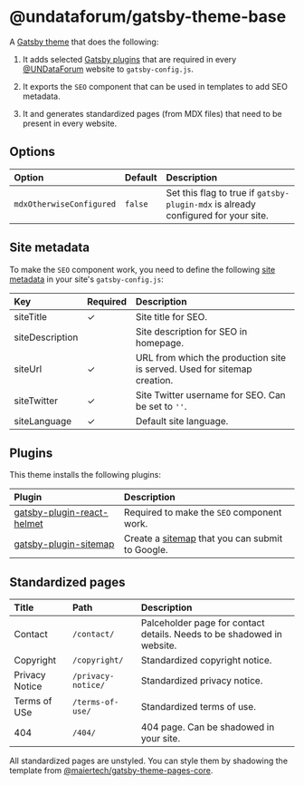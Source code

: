 # @undataforum/gatsby-theme-base

A [Gatsby theme](https://www.gatsbyjs.org/docs/themes/) that does the following:

1. It adds selected [Gatsby plugins](https://www.gatsbyjs.com/plugins/) that are
   required in every [@UNDataForum](https://github.com/UNDataForum) website to
   `gatsby-config.js`.

1. It exports the `SEO` component that can be used in templates to add SEO
   metadata.

1. It and generates standardized pages (from MDX files) that need to be present
   in every website.

## Options

| Option                   | Default | Description                                                                       |
| :----------------------- | :------ | :-------------------------------------------------------------------------------- |
| `mdxOtherwiseConfigured` | `false` | Set this flag to true if `gatsby-plugin-mdx` is already configured for your site. |

## Site metadata

To make the `SEO` component work, you need to define the following
[site metadata](https://www.gatsbyjs.com/docs/gatsby-config/#sitemetadata) in
your site's `gatsby-config.js`:

| Key             | Required | Description                                                              |
| :-------------- | :------- | :----------------------------------------------------------------------- |
| siteTitle       | ✓        | Site title for SEO.                                                      |
| siteDescription |          | Site description for SEO in homepage.                                    |
| siteUrl         | ✓        | URL from which the production site is served. Used for sitemap creation. |
| siteTwitter     | ✓        | Site Twitter username for SEO. Can be set to `''`.                       |
| siteLanguage    | ✓        | Default site language.                                                   |

## Plugins

This theme installs the following plugins:

| Plugin                                                                                     | Description                                                                                                             |
| :----------------------------------------------------------------------------------------- | :---------------------------------------------------------------------------------------------------------------------- |
| [gatsby-plugin-react-helmet](https://www.gatsbyjs.com/plugins/gatsby-plugin-react-helmet/) | Required to make the `SEO` component work.                                                                              |
| [gatsby-plugin-sitemap](https://www.gatsbyjs.com/plugins/gatsby-plugin-sitemap)            | Create a [sitemap](https://developers.google.com/search/docs/advanced/sitemaps/overview) that you can submit to Google. |

## Standardized pages

| Title          | Path               | Description                                                            |
| :------------- | :----------------- | :--------------------------------------------------------------------- |
| Contact        | `/contact/`        | Palceholder page for contact details. Needs to be shadowed in website. |
| Copyright      | `/copyright/`      | Standardized copyright notice.                                         |
| Privacy Notice | `/privacy-notice/` | Standardized privacy notice.                                           |
| Terms of USe   | `/terms-of-use/`   | Standardized terms of use.                                             |
| 404            | `/404/`            | 404 page. Can be shadowed in your site.                                |

All standardized pages are unstyled. You can style them by shadowing the
template from
[@maiertech/gatsby-theme-pages-core](https://github.com/maiertech/gatsby-themes/tree/master/packages/gatsby-theme-pages-core).
